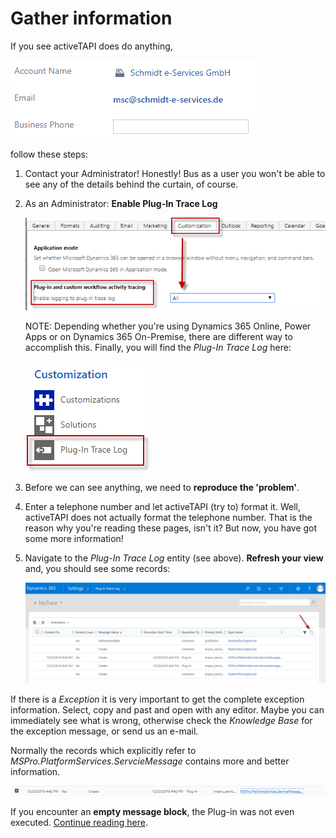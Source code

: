 # Gather information

If you see activeTAPI does do anything,

![](../../../_.assets/nothing_happens.gif)

follow these steps:

1. Contact your Administrator! Honestly! Bus as a user you won't be able to see any of the details behind the curtain, of course.
2. As an Administrator: **Enable Plug-In Trace Log**

   ![](../../../_.assets/enable_plugin_trace.png) 

   NOTE: Depending whether you're using Dynamics 365 Online, Power Apps or on Dynamics 365 On-Premise, there are different way to accomplish this. Finally, you will find the _Plug-In Trace Log_ here:

   ![image-20191223164102288](../../../_.assets/enable_plugin_trace2.png)

3. Before we can see anything, we need to **reproduce the 'problem'**.
4. Enter a telephone number and let activeTAPI \(try to\) format it. Well, activeTAPI does not actually format the telephone number. That is the reason why you're reading these pages, isn't it? But now, you have got some more information!
5. Navigate to the _Plug-In Trace Log_ entity \(see above\). **Refresh your view** and, you should see some records:

   ![image-20191223165809825](../../../_.assets/refresh_trace.png)

If there is a _Exception_ it is very important to get the complete exception information. Select, copy and past and open with any editor. Maybe you can immediately see what is wrong, otherwise check the _Knowledge Base_ for the exception message, or send us an e-mail.

Normally the records which explicitly refer to _MSPro.PlatformServices.ServcieMessage_ contains more and better information.

![](../../../_.assets/trace_record_reference.png)

If you encounter an **empty message block**, the Plug-in was not even executed. [Continue reading here](https://github.com/SchmidteServices/activeTAPI-Dyn365/tree/ffce5a1389e75d04c48de638ce4140637d38a7b6/docs/dyn365/kb/emptyMessageBlock.md).
